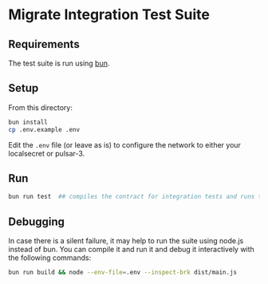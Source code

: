 # Migrate Integration Test Suite

## Requirements
The test suite is run using [bun](https://bun.sh/).


## Setup
From this directory:
```sh
bun install
cp .env.example .env
```

Edit the `.env` file (or leave as is) to configure the network to either your localsecret or pulsar-3.


## Run
```sh
bun run test  ## compiles the contract for integration tests and runs the main test suite
```


## Debugging

In case there is a silent failure, it may help to run the suite using node.js instead of bun. You can compile it and run it and debug it interactively with the following commands:
```sh
bun run build && node --env-file=.env --inspect-brk dist/main.js
```
